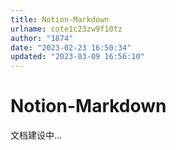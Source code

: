```yaml
---
title: Notion-Markdown
urlname: cote1c23zw9f10tz
author: "1874"
date: "2023-02-23 16:50:34"
updated: "2023-03-09 16:56:10"
---
```


# Notion-Markdown

文档建设中...
